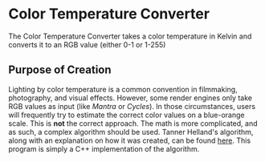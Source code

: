 # Color Temperature Converter

The Color Temperature Converter takes a color temperature in Kelvin and converts it to an RGB value (either 0-1 or 1-255)

## Purpose of Creation

Lighting by color temperature is a common convention in filmmaking, photography, and visual effects. However, some render engines only take RGB values as input (like *Mantra* or *Cycles*). In those circumstances, users will frequently try to estimate the correct color values on a blue-orange scale. This is **not** the correct approach. The math is more complicated, and as such, a complex algorithm should be used. Tanner Helland's algorithm, along with an explanation on how it was created, can be found [here](https://tannerhelland.com/2012/09/18/convert-temperature-rgb-algorithm-code.html). This program is simply a C++ implementation of the algorithm.
